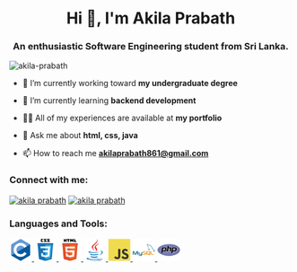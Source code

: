<h1 align="center">Hi 👋, I'm Akila Prabath</h1>
<h3 align="center">An enthusiastic Software Engineering student from Sri Lanka.</h3>

<p align="left"> <img src="https://komarev.com/ghpvc/?username=akila-prabath&label=Profile%20views&color=0e75b6&style=flat" alt="akila-prabath" /> </p>

- 🔭 I’m currently working toward **my undergraduate degree**

- 🌱 I’m currently learning **backend development**

- 👨‍💻 All of my experiences are available at **my portfolio**

- 💬 Ask me about **html, css, java**

- 📫 How to reach me **akilaprabath861@gmail.com**
  

<h3 align="left">Connect with me:</h3>
<p align="left">
<a href="https://fb.com/akila prabath" target="blank"><img align="center" src="https://raw.githubusercontent.com/rahuldkjain/github-profile-readme-generator/master/src/images/icons/Social/facebook.svg" alt="akila prabath" height="30" width="40" /></a>
<a href="https://www.hackerrank.com/akila prabath" target="blank"><img align="center" src="https://raw.githubusercontent.com/rahuldkjain/github-profile-readme-generator/master/src/images/icons/Social/hackerrank.svg" alt="akila prabath" height="30" width="40" /></a>
</p>

<h3 align="left">Languages and Tools:</h3>
<p align="left"> <a href="https://www.cprogramming.com/" target="_blank" rel="noreferrer"> <img src="https://raw.githubusercontent.com/devicons/devicon/master/icons/c/c-original.svg" alt="c" width="40" height="40"/> </a> <a href="https://www.w3schools.com/css/" target="_blank" rel="noreferrer"> <img src="https://raw.githubusercontent.com/devicons/devicon/master/icons/css3/css3-original-wordmark.svg" alt="css3" width="40" height="40"/> </a> <a href="https://www.w3.org/html/" target="_blank" rel="noreferrer"> <img src="https://raw.githubusercontent.com/devicons/devicon/master/icons/html5/html5-original-wordmark.svg" alt="html5" width="40" height="40"/> </a> <a href="https://www.java.com" target="_blank" rel="noreferrer"> <img src="https://raw.githubusercontent.com/devicons/devicon/master/icons/java/java-original.svg" alt="java" width="40" height="40"/> </a> <a href="https://developer.mozilla.org/en-US/docs/Web/JavaScript" target="_blank" rel="noreferrer"> <img src="https://raw.githubusercontent.com/devicons/devicon/master/icons/javascript/javascript-original.svg" alt="javascript" width="40" height="40"/> </a> <a href="https://www.mysql.com/" target="_blank" rel="noreferrer"> <img src="https://raw.githubusercontent.com/devicons/devicon/master/icons/mysql/mysql-original-wordmark.svg" alt="mysql" width="40" height="40"/> </a> <a href="https://www.php.net" target="_blank" rel="noreferrer"> <img src="https://raw.githubusercontent.com/devicons/devicon/master/icons/php/php-original.svg" alt="php" width="40" height="40"/> </a> </p>

<!-- <p>&nbsp;<img align="center" src="https://github-readme-stats.vercel.app/api?username=akila-prabath&show_icons=true&locale=en" alt="akila-prabath" /></p>*/-->
